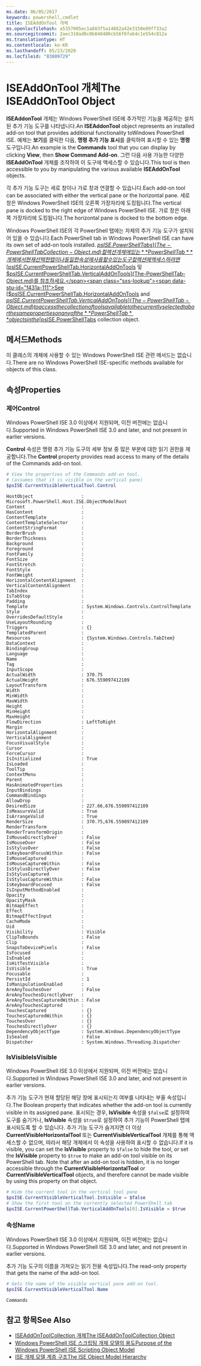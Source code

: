 ```yaml
---
ms.date: 06/05/2017
keywords: powershell,cmdlet
title: ISEAddOnTool 개체
ms.openlocfilehash: a5357005ec1a883f5a14882a42e3150e09ff33a2
ms.sourcegitcommit: 2aec310ad0c0b048400cb56f6fa64c1e554c812a
ms.translationtype: HT
ms.contentlocale: ko-KR
ms.lasthandoff: 05/23/2020
ms.locfileid: "83809729"
---
```

# <a name="the-iseaddontool-object"></a><span data-ttu-id="f431a-103">ISEAddOnTool 개체</span><span class="sxs-lookup"><span data-stu-id="f431a-103">The ISEAddOnTool Object</span></span>

<span data-ttu-id="f431a-104">**ISEAddonTool** 개체는 Windows PowerShell ISE에 추가적인 기능을 제공하는 설치된 추가 기능 도구를 나타냅니다.</span><span class="sxs-lookup"><span data-stu-id="f431a-104">An **ISEAddonTool** object represents an installed add-on tool that provides additional functionality toWindows PowerShell ISE.</span></span> <span data-ttu-id="f431a-105">예제는 **보기**를 클릭한 다음, **명령 추가 기능 표시**를 클릭하여 표시할 수 있는 **명령** 도구입니다.</span><span class="sxs-lookup"><span data-stu-id="f431a-105">An example is the **Commands** tool that you can display by clicking **View**, then **Show Command Add-on**.</span></span> <span data-ttu-id="f431a-106">그런 다음 사용 가능한 다양한 **ISEAddOnTool** 개체를 조작하여 이 도구에 액세스할 수 있습니다.</span><span class="sxs-lookup"><span data-stu-id="f431a-106">This tool is then accessible to you by manipulating the various available **ISEAddOnTool** objects.</span></span>

<span data-ttu-id="f431a-107">각 추가 기능 도구는 세로 창이나 가로 창과 연결할 수 있습니다.</span><span class="sxs-lookup"><span data-stu-id="f431a-107">Each add-on tool can be associated with either the vertical pane or the horizontal pane.</span></span> <span data-ttu-id="f431a-108">세로 창은 Windows PowerShell ISE의 오른쪽 가장자리에 도킹됩니다.</span><span class="sxs-lookup"><span data-stu-id="f431a-108">The vertical pane is docked to the right edge of Windows PowerShell ISE.</span></span> <span data-ttu-id="f431a-109">가로 창은 아래쪽 가장자리에 도킹됩니다.</span><span class="sxs-lookup"><span data-stu-id="f431a-109">The horizontal pane is docked to the bottom edge.</span></span>

<span data-ttu-id="f431a-110">Windows PowerShell ISE의 각 PowerShell 탭에는 자체의 추가 기능 도구가 설치되어 있을 수 있습니다.</span><span class="sxs-lookup"><span data-stu-id="f431a-110">Each PowerShell tab in Windows PowerShell ISE can have its own set of add-on tools installed.</span></span> <span data-ttu-id="f431a-111">[$psISE.PowerShellTabs](The-PowerShellTabCollection-Object.md) 컬렉션 개체에 있는 **PowerShellTab** 개체에서 현재 선택한 탭이나 동일한 속성에 사용할 수 있는 도구 컬렉션에 액세스하려면 [$psISE.CurrentPowerShellTab.HorizontalAddOnTools](The-PowerShellTab-Object.md) 및 [$psISE.CurrentPowerShellTab.VerticalAddOnTools](The-PowerShellTab-Object.md)를 참조하세요.</span><span class="sxs-lookup"><span data-stu-id="f431a-111">See [$psISE.CurrentPowerShellTab.HorizontalAddOnTools](The-PowerShellTab-Object.md) and [$psISE.CurrentPowerShellTab.VerticalAddOnTools](The-PowerShellTab-Object.md) to access the collection of tools available to the currently selected tab or the same properties on any of the **PowerShellTab** objects in the [$psISE.PowerShellTabs](The-PowerShellTabCollection-Object.md) collection object.</span></span>

## <a name="methods"></a><span data-ttu-id="f431a-112">메서드</span><span class="sxs-lookup"><span data-stu-id="f431a-112">Methods</span></span>

<span data-ttu-id="f431a-113">이 클래스의 개체에 사용할 수 있는 Windows PowerShell ISE 관련 메서드는 없습니다.</span><span class="sxs-lookup"><span data-stu-id="f431a-113">There are no Windows PowerShell ISE-specific methods available for objects of this class.</span></span>

## <a name="properties"></a><span data-ttu-id="f431a-114">속성</span><span class="sxs-lookup"><span data-stu-id="f431a-114">Properties</span></span>

### <a name="control"></a><span data-ttu-id="f431a-115">제어</span><span class="sxs-lookup"><span data-stu-id="f431a-115">Control</span></span>

<span data-ttu-id="f431a-116">Windows PowerShell ISE 3.0 이상에서 지원되며, 이전 버전에는 없습니다.</span><span class="sxs-lookup"><span data-stu-id="f431a-116">Supported in Windows PowerShell ISE 3.0 and later, and not present in earlier versions.</span></span>

<span data-ttu-id="f431a-117">**Control** 속성은 명령 추가 기능 도구의 세부 정보 중 많은 부분에 대한 읽기 권한을 제공합니다.</span><span class="sxs-lookup"><span data-stu-id="f431a-117">The **Control** property provides read access to many of the details of the Commands add-on tool.</span></span>

```powershell
# View the properties of the Commands add-on tool.
# (assumes that it is visible in the vertical pane)
$psISE.CurrentVisibleVerticalTool.Control
```

```Output
HostObject                  : Microsoft.PowerShell.Host.ISE.ObjectModelRoot
Content                     :
HasContent                  :
ContentTemplate             :
ContentTemplateSelector     :
ContentStringFormat         :
BorderBrush                 :
BorderThickness             :
Background                  :
Foreground                  :
FontFamily                  :
FontSize                    :
FontStretch                 :
FontStyle                   :
FontWeight                  :
HorizontalContentAlignment  :
VerticalContentAlignment    :
TabIndex                    :
IsTabStop                   :
Padding                     :
Template                    : System.Windows.Controls.ControlTemplate
Style                       :
OverridesDefaultStyle       :
UseLayoutRounding           :
Triggers                    : {}
TemplatedParent             :
Resources                   : {System.Windows.Controls.TabItem}
DataContext                 :
BindingGroup                :
Language                    :
Name                        :
Tag                         :
InputScope                  :
ActualWidth                 : 370.75
ActualHeight                : 676.559097412109
LayoutTransform             :
Width                       :
MinWidth                    :
MaxWidth                    :
Height                      :
MinHeight                   :
MaxHeight                   :
FlowDirection               : LeftToRight
Margin                      :
HorizontalAlignment         :
VerticalAlignment           :
FocusVisualStyle            :
Cursor                      :
ForceCursor                 :
IsInitialized               : True
IsLoaded                    :
ToolTip                     :
ContextMenu                 :
Parent                      :
HasAnimatedProperties       :
InputBindings               :
CommandBindings             :
AllowDrop                   :
DesiredSize                 : 227.66,676.559097412109
IsMeasureValid              : True
IsArrangeValid              : True
RenderSize                  : 370.75,676.559097412109
RenderTransform             :
RenderTransformOrigin       :
IsMouseDirectlyOver         : False
IsMouseOver                 : False
IsStylusOver                : False
IsKeyboardFocusWithin       : False
IsMouseCaptured             :
IsMouseCaptureWithin        : False
IsStylusDirectlyOver        : False
IsStylusCaptured            :
IsStylusCaptureWithin       : False
IsKeyboardFocused           : False
IsInputMethodEnabled        :
Opacity                     :
OpacityMask                 :
BitmapEffect                :
Effect                      :
BitmapEffectInput           :
CacheMode                   :
Uid                         :
Visibility                  : Visible
ClipToBounds                : False
Clip                        :
SnapsToDevicePixels         : False
IsFocused                   :
IsEnabled                   :
IsHitTestVisible            :
IsVisible                   : True
Focusable                   :
PersistId                   : 1
IsManipulationEnabled       :
AreAnyTouchesOver           : False
AreAnyTouchesDirectlyOver   :
AreAnyTouchesCapturedWithin : False
AreAnyTouchesCaptured       :
TouchesCaptured             : {}
TouchesCapturedWithin       : {}
TouchesOver                 : {}
TouchesDirectlyOver         : {}
DependencyObjectType        : System.Windows.DependencyObjectType
IsSealed                    : False
Dispatcher                  : System.Windows.Threading.Dispatcher
```

### <a name="isvisible"></a><span data-ttu-id="f431a-118">IsVisible</span><span class="sxs-lookup"><span data-stu-id="f431a-118">IsVisible</span></span>

<span data-ttu-id="f431a-119">Windows PowerShell ISE 3.0 이상에서 지원되며, 이전 버전에는 없습니다.</span><span class="sxs-lookup"><span data-stu-id="f431a-119">Supported in Windows PowerShell ISE 3.0 and later, and not present in earlier versions.</span></span>

<span data-ttu-id="f431a-120">추가 기능 도구가 현재 할당된 해당 창에 표시되는지 여부를 나타내는 부울 속성입니다.</span><span class="sxs-lookup"><span data-stu-id="f431a-120">The Boolean property that indicates whether the add-on tool is currently visible in its assigned pane.</span></span> <span data-ttu-id="f431a-121">표시되는 경우, **IsVisible** 속성을 `$false`로 설정하여 도구를 숨기거나, **IsVisible** 속성을 `$true`로 설정하여 추가 기능이 PowerShell 탭에 표시되도록 할 수 있습니다. 추가 기능 도구가 숨겨지면 더 이상 **CurrentVisibleHorizontalTool** 또는 **CurrentVisibleVerticalTool** 개체를 통해 액세스할 수 없으며, 따라서 해당 개체에서 이 속성을 사용하여 표시할 수 없습니다.</span><span class="sxs-lookup"><span data-stu-id="f431a-121">If it is visible, you can set the **IsVisible** property to `$false` to hide the tool, or set the **IsVisible** property to `$true` to make an add-on tool visible on its PowerShell tab. Note that after an add-on tool is hidden, it is no longer accessible through the **CurrentVisibleHorizontalTool** or **CurrentVisibleVerticalTool** objects, and therefore cannot be made visible by using this property on that object.</span></span>

```powershell
# Hide the current tool in the vertical tool pane
$psISE.CurrentVisibleVerticalTool.IsVisible = $false
# Show the first tool on the currently selected PowerShell tab
$psISE.CurrentPowerShellTab.VerticalAddOnTools[0].IsVisible = $true
```

### <a name="name"></a><span data-ttu-id="f431a-122">속성</span><span class="sxs-lookup"><span data-stu-id="f431a-122">Name</span></span>

<span data-ttu-id="f431a-123">Windows PowerShell ISE 3.0 이상에서 지원되며, 이전 버전에는 없습니다.</span><span class="sxs-lookup"><span data-stu-id="f431a-123">Supported in Windows PowerShell ISE 3.0 and later, and not present in earlier versions.</span></span>

<span data-ttu-id="f431a-124">추가 기능 도구의 이름을 가져오는 읽기 전용 속성입니다.</span><span class="sxs-lookup"><span data-stu-id="f431a-124">The read-only property that gets the name of the add-on tool.</span></span>

```powershell
# Gets the name of the visible vertical pane add-on tool.
$psISE.CurrentVisibleVerticalTool.Name
```

```Output
Commands
```

## <a name="see-also"></a><span data-ttu-id="f431a-125">참고 항목</span><span class="sxs-lookup"><span data-stu-id="f431a-125">See Also</span></span>

- [<span data-ttu-id="f431a-126">ISEAddOnToolCollection 개체</span><span class="sxs-lookup"><span data-stu-id="f431a-126">The ISEAddOnToolCollection Object</span></span>](The-ISEAddOnToolCollection-Object.md)
- [<span data-ttu-id="f431a-127">Windows PowerShell ISE 스크립팅 개체 모델의 용도</span><span class="sxs-lookup"><span data-stu-id="f431a-127">Purpose of the Windows PowerShell ISE Scripting Object Model</span></span>](Purpose-of-the-Windows-PowerShell-ISE-Scripting-Object-Model.md)
- [<span data-ttu-id="f431a-128">ISE 개체 모델 계층 구조</span><span class="sxs-lookup"><span data-stu-id="f431a-128">The ISE Object Model Hierarchy</span></span>](The-ISE-Object-Model-Hierarchy.md)
